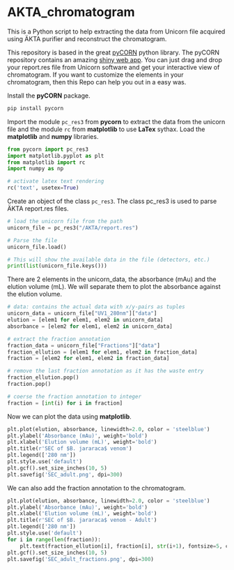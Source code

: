 # AKTA_chromatogram
This is a Python script to help extracting the data from Unicorn file acquired using ÄKTA purifier and reconstruct the chromatogram.

This repository is based in the great [pyCORN](https://github.com/pyahmed/PyCORN) python library.
The pyCORN repository contains an amazing [shiny web app](http://pycornweb.appspot.com).
You can just drag and drop your report.res file from Unicorn software and get your interactive view of chromatogram.
If you want to customize the elements in your chromatogram, then this Repo can help you out in a easy was.

Install the **pyCORN** package.

```python
pip install pycorn
```

Import the module `pc_res3` from **pycorn** to extract the data from the unicorn file and the module `rc` from **matplotlib** to use **LaTex** sythax.
Load the **matplotlib** and **numpy** libraries.

```python
from pycorn import pc_res3
import matplotlib.pyplot as plt
from matplotlib import rc
import numpy as np

# activate latex text rendering
rc('text', usetex=True)
```

Create an object of the class `pc_res3`. The class pc_res3 is used to parse ÄKTA report.res files.

```python
# load the unicorn file from the path
unicorn_file = pc_res3("/AKTA/report.res")

# Parse the file
unicorn_file.load()

# This will show the available data in the file (detectors, etc.)
print(list(unicorn_file.keys()))
```

There are 2 elements in the unicorn_data, the absorbance (mAu) and the elution volume (mL). We will separate them to plot the absorbance against the elution volume.

```python
# data: contains the actual data with x/y-pairs as tuples
unicorn_data = unicorn_file["UV1_280nm"]["data"]
elution = [elem1 for elem1, elem2 in unicorn_data]
absorbance = [elem2 for elem1, elem2 in unicorn_data]

# extract the fraction annotation
fraction_data = unicorn_file["Fractions"]["data"]
fraction_ellution = [elem1 for elem1, elem2 in fraction_data]
fraction = [elem2 for elem1, elem2 in fraction_data]

# remove the last fraction annotation as it has the waste entry
fraction_ellution.pop()
fraction.pop()

# coerse the fraction annotation to integer
fraction = [int(i) for i in fraction]
```

Now we can plot the data using **matplotlib**.

```python
plt.plot(elution, absorbance, linewidth=2.0, color = 'steelblue')
plt.ylabel('Absorbance (mAu)', weight='bold')
plt.xlabel('Elution volume (mL)', weight='bold')
plt.title(r'SEC of $B. jararaca$ venom')
plt.legend(['280 nm'])
plt.style.use('default')
plt.gcf().set_size_inches(10, 5)
plt.savefig('SEC_adult.png', dpi=300)
```

We can also add the fraction annotation to the chromatogram.

```python
plt.plot(elution, absorbance, linewidth=2.0, color = 'steelblue')
plt.ylabel('Absorbance (mAu)', weight='bold')
plt.xlabel('Elution volume (mL)', weight='bold')
plt.title(r'SEC of $B. jararaca$ venom - Adult')
plt.legend(['280 nm'])
plt.style.use('default')
for i in range(len(fraction)):
    plt.text(fraction_ellution[i], fraction[i], str(i+1), fontsize=5, color='red')
plt.gcf().set_size_inches(10, 5)
plt.savefig('SEC_adult_fractions.png', dpi=300)
```
